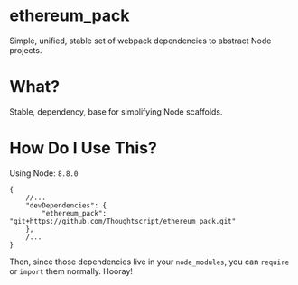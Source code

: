 # ethereum_pack

Simple, unified, stable set of webpack dependencies to abstract Node projects.

# What?

Stable, dependency, base for simplifying Node scaffolds.

# How Do I Use This?

Using Node: `8.8.0`

```
{
	//...
	"devDependencies": {
		"ethereum_pack": "git+https://github.com/Thoughtscript/ethereum_pack.git"
	},
	/...
}
```

Then, since those dependencies live in your `node_modules`, you can `require` or `import` them normally. Hooray!
